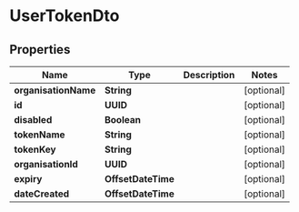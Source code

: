 

# UserTokenDto


## Properties

| Name | Type | Description | Notes |
|------------ | ------------- | ------------- | -------------|
|**organisationName** | **String** |  |  [optional] |
|**id** | **UUID** |  |  [optional] |
|**disabled** | **Boolean** |  |  [optional] |
|**tokenName** | **String** |  |  [optional] |
|**tokenKey** | **String** |  |  [optional] |
|**organisationId** | **UUID** |  |  [optional] |
|**expiry** | **OffsetDateTime** |  |  [optional] |
|**dateCreated** | **OffsetDateTime** |  |  [optional] |



